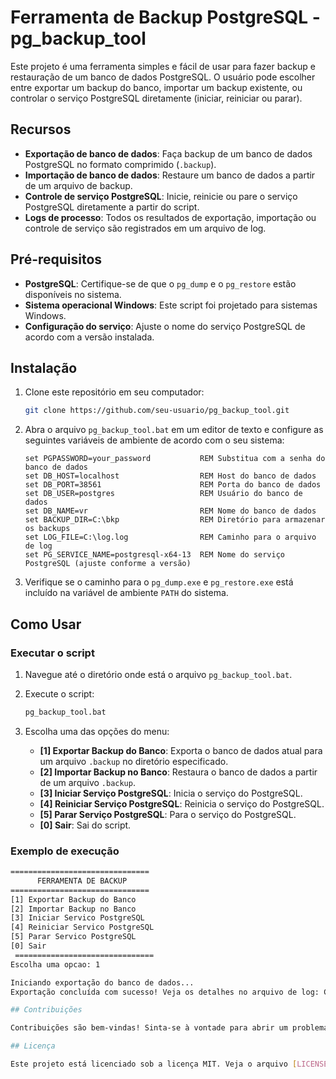 # Ferramenta de Backup PostgreSQL - pg_backup_tool

Este projeto é uma ferramenta simples e fácil de usar para fazer backup e restauração de um banco de dados PostgreSQL. O usuário pode escolher entre exportar um backup do banco, importar um backup existente, ou controlar o serviço PostgreSQL diretamente (iniciar, reiniciar ou parar).

## Recursos

- **Exportação de banco de dados**: Faça backup de um banco de dados PostgreSQL no formato comprimido (`.backup`).
- **Importação de banco de dados**: Restaure um banco de dados a partir de um arquivo de backup.
- **Controle de serviço PostgreSQL**: Inicie, reinicie ou pare o serviço PostgreSQL diretamente a partir do script.
- **Logs de processo**: Todos os resultados de exportação, importação ou controle de serviço são registrados em um arquivo de log.

## Pré-requisitos

- **PostgreSQL**: Certifique-se de que o `pg_dump` e o `pg_restore` estão disponíveis no sistema.
- **Sistema operacional Windows**: Este script foi projetado para sistemas Windows.
- **Configuração do serviço**: Ajuste o nome do serviço PostgreSQL de acordo com a versão instalada.

## Instalação

1. Clone este repositório em seu computador:

    ```bash
    git clone https://github.com/seu-usuario/pg_backup_tool.git
    ```

2. Abra o arquivo `pg_backup_tool.bat` em um editor de texto e configure as seguintes variáveis de ambiente de acordo com o seu sistema:

    ```batch
    set PGPASSWORD=your_password           REM Substitua com a senha do banco de dados
    set DB_HOST=localhost                  REM Host do banco de dados
    set DB_PORT=38561                      REM Porta do banco de dados
    set DB_USER=postgres                   REM Usuário do banco de dados
    set DB_NAME=vr                         REM Nome do banco de dados
    set BACKUP_DIR=C:\bkp                  REM Diretório para armazenar os backups
    set LOG_FILE=C:\log.log                REM Caminho para o arquivo de log
    set PG_SERVICE_NAME=postgresql-x64-13  REM Nome do serviço PostgreSQL (ajuste conforme a versão)
    ```

3. Verifique se o caminho para o `pg_dump.exe` e `pg_restore.exe` está incluído na variável de ambiente `PATH` do sistema.

## Como Usar

### Executar o script

1. Navegue até o diretório onde está o arquivo `pg_backup_tool.bat`.
2. Execute o script:

    ```bash
    pg_backup_tool.bat
    ```

3. Escolha uma das opções do menu:
    - **[1] Exportar Backup do Banco**: Exporta o banco de dados atual para um arquivo `.backup` no diretório especificado.
    - **[2] Importar Backup no Banco**: Restaura o banco de dados a partir de um arquivo `.backup`.
    - **[3] Iniciar Serviço PostgreSQL**: Inicia o serviço do PostgreSQL.
    - **[4] Reiniciar Serviço PostgreSQL**: Reinicia o serviço do PostgreSQL.
    - **[5] Parar Serviço PostgreSQL**: Para o serviço do PostgreSQL.
    - **[0] Sair**: Sai do script.

### Exemplo de execução

```bash
===============================
      FERRAMENTA DE BACKUP
===============================
[1] Exportar Backup do Banco
[2] Importar Backup no Banco
[3] Iniciar Servico PostgreSQL
[4] Reiniciar Servico PostgreSQL
[5] Parar Servico PostgreSQL
[0] Sair
 ===============================
Escolha uma opcao: 1

Iniciando exportação do banco de dados...
Exportação concluída com sucesso! Veja os detalhes no arquivo de log: C:\log.log

## Contribuições

Contribuições são bem-vindas! Sinta-se à vontade para abrir um problema (issue) ou enviar um pull request.

## Licença

Este projeto está licenciado sob a licença MIT. Veja o arquivo [LICENSE](LICENSE) para mais detalhes.
